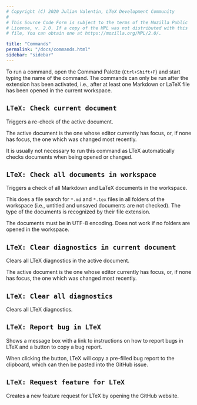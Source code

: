 ```yaml
---
# Copyright (C) 2020 Julian Valentin, LTeX Development Community
#
# This Source Code Form is subject to the terms of the Mozilla Public
# License, v. 2.0. If a copy of the MPL was not distributed with this
# file, You can obtain one at https://mozilla.org/MPL/2.0/.

title: "Commands"
permalink: "/docs/commands.html"
sidebar: "sidebar"
---
```


To run a command, open the Command Palette (`Ctrl+Shift+P`) and start typing the name of the command. The commands can only be run after the extension has been activated, i.e., after at least one Markdown or LaTeX file has been opened in the current workspace.

## `LTeX: Check current document`

Triggers a re-check of the active document.

The active document is the one whose editor currently has focus, or, if none has focus, the one which was changed most recently.

It is usually not necessary to run this command as LTeX automatically checks documents when being opened or changed.

## `LTeX: Check all documents in workspace`

Triggers a check of all Markdown and LaTeX documents in the workspace.

This does a file search for `*.md` and `*.tex` files in all folders of the workspace (i.e., untitled and unsaved documents are not checked). The type of the documents is recognized by their file extension.

The documents must be in UTF-8 encoding. Does not work if no folders are opened in the workspace.

## `LTeX: Clear diagnostics in current document`

Clears all LTeX diagnostics in the active document.

The active document is the one whose editor currently has focus, or, if none has focus, the one which was changed most recently.

## `LTeX: Clear all diagnostics`

Clears all LTeX diagnostics.

## `LTeX: Report bug in LTeX`

Shows a message box with a link to instructions on how to report bugs in LTeX and a button to copy a bug report.

When clicking the button, LTeX will copy a pre-filled bug report to the clipboard, which can then be pasted into the GitHub issue.

## `LTeX: Request feature for LTeX`

Creates a new feature request for LTeX by opening the GitHub website.
